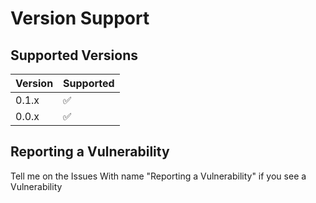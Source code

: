 # Version Support

## Supported Versions


| Version | Supported          |
| ------- | ------------------ |
| 0.1.x   | :white_check_mark: |
| 0.0.x   | :white_check_mark: |

## Reporting a Vulnerability

Tell me on the Issues With name "Reporting a Vulnerability" if you see a Vulnerability
